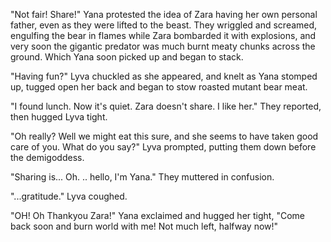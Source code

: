 "Not fair! Share!" Yana protested the idea of Zara having her own personal father, even as they were lifted to the beast. They wriggled and screamed, engulfing the bear in flames while Zara bombarded it with explosions, and very soon the gigantic predator was much burnt meaty chunks across the ground. Which Yana soon picked up and began to stack.    

"Having fun?" Lyva chuckled as she appeared, and knelt as Yana stomped up, tugged open her back and began to stow roasted mutant bear meat.   

"I found lunch. Now it's quiet. Zara doesn't share. I like her." They reported, then hugged Lyva tight.   

"Oh really? Well we might eat this sure, and she seems to have taken good care of you. What do you say?" Lyva prompted, putting them down before the demigoddess.    

"Sharing is... Oh. .. hello, I'm Yana." They muttered in confusion.   

"...gratitude." Lyva coughed.   

"OH! Oh Thankyou Zara!" Yana exclaimed and hugged her tight, "Come back soon and burn world with me! Not much left, halfway now!"